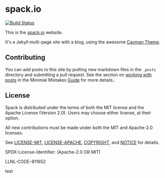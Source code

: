 # spack.io

[![Build Status](https://travis-ci.com/spack/spack.io.svg?branch=master)](https://travis-ci.com/spack/spack.io)

This is the [spack.io](https://spack.io) website.

It's a Jekyll multi-page site with a blog, using the awesome
[Cayman Theme](https://mmistakes.github.io/minimal-mistakes/).

## Contributing

You can add posts to this site by putting new markdown files in the
`_posts` directory and submitting a pull request.  See the section on
[working with posts](https://mmistakes.github.io/minimal-mistakes/docs/posts/) in the Minimial Mistakes
[Guide](https://mmistakes.github.io/minimal-mistakes/docs/quick-start-guide/)
for more details..

## License

Spack is distributed under the terms of both the MIT license and the
Apache License (Version 2.0). Users may choose either license, at their
option.

All new contributions must be made under both the MIT and Apache-2.0
licenses.

See [LICENSE-MIT](https://github.com/spack/spack-bibliography/blob/master/LICENSE-MIT),
[LICENSE-APACHE](https://github.com/spack/spack-bibliography/blob/master/LICENSE-APACHE),
[COPYRIGHT](https://github.com/spack/spack-bibliography/blob/master/COPYRIGHT), and
[NOTICE](https://github.com/spack/spack-bibliography/blob/master/NOTICE) for details.

SPDX-License-Identifier: (Apache-2.0 OR MIT)

LLNL-CODE-811652

test
